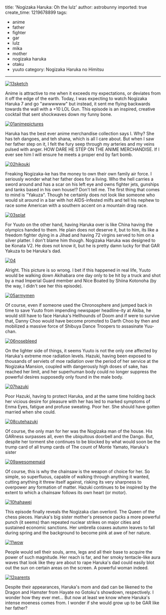 title: 'Nogizaka Haruka: Oh the lulz'
author: astrobunny
imported: true
create_time: 1219678899
tags:
- anime
- father
- fighter
- gar
- lulz
- mika
- mother
- nogizaka haruka
- otaku
- yuuto
category: Nogizaka Haruka no Himitsu
---
 [![](wp-uploads/2008/08/13sketch-500x281.jpg "13sketch")](/images/wp-uploads/2008/08/13sketch.jpg)  
  
Anime is attractive to me when it exceeds my expectations, or deviates from it off the edge of the earth. Today, I was expecting to watch Nogizaka Haruka 7 and go "awwwwww" but instead, it sent me flying backwards towards the wall with a +10 LOL Gun. This episode is an inspired, creative cocktail that sent shockwaves down my funny bone.  
  
<!--more-->  
  
 [![](wp-uploads/2008/08/01animepictures-500x281.jpg "01animepictures")](/images/wp-uploads/2008/08/01animepictures.jpg)  
  
Haruka has the best ever anime merchandise collection says I. Why? She has teh dangoes, and teh shana, which is all I care about. But when I saw her father step on it, I felt the fury seep through my arteries and my veins pulsed with anger. HOW DARE HE STEP ON THE ANIME MERCHANDISE. If I ever see him I will ensure he meets a proper end by fart bomb.  
  
 [![](wp-uploads/2008/08/02hikouki-500x281.jpg "02hikouki")](/images/wp-uploads/2008/08/02hikouki.jpg)  
  
Freaking Nogizaka-ke has the money to own their own family air force. I seriously wonder what her father does for a living. Who the hell carries a sword around and has a scar on his left eye and owns fighter jets, gunships and tanks based in his own house!? Don't tell me. The first thing that comes to mind is "Yakuza". Though he certainly does not look like someone who would sit around in a bar with hot AIDS-infested milfs and tell his nephew to race some American with a southern accent on a mountain drag race.  
  
 [![](wp-uploads/2008/08/03splat-500x281.jpg "03splat")](/images/wp-uploads/2008/08/03splat.jpg)  
  
For Yuuto on the other hand, having Haruka over is like China having the olympics handed to them. He plain does not deserve it, but to him, its like a freedom fighter dying in a Jihad and having 72 virgins served to him on a silver platter. I don't blame him though. Nogizaka Haruka was designed to be Konata V2. He does not know it, but he is pretty damn lucky for that GAR Yakuza to be Haruka's dad.  
  
 [![](wp-uploads/2008/08/04-500x281.jpg "04")](/images/wp-uploads/2008/08/04.jpg)  
  
Alright. This picture is so wrong. I bet if this happened in real life, Yuuto would be walking down Akihabara one day only to be hit by a truck and shot by a mad Imperial Guard member and Nice Boated by Shiina Kotonoha (by the way, I didn't see her this episode).  
  
 [![](wp-uploads/2008/08/05armymen-500x281.jpg "05armymen")](/images/wp-uploads/2008/08/05armymen.jpg)  
  
Of course, even if someone used the Chronosphere and jumped back in time to save Yuuto from impending newspaper headline-ity at Akiba, he would still have to face Haruka's Hellhounds of Doom and if were to survive that, Danny Choo would have become promoted to Darth Choo by then and mobilized a massive force of Shibuya Dance Troopers to assasinate Yuu-chan.  
  
 [![](wp-uploads/2008/08/06nosebleed-500x281.jpg "06nosebleed")](/images/wp-uploads/2008/08/06nosebleed.jpg)  
  
On the lighter side of things, it seems Yuuto is not the only one affected by Haruka's extreme moe radiation levels. Hazuki, having been exposed to thousands of serviets of moe radiation over the period of her service at the Nogizaka Mansion, coupled with dangerously high doses of sake, has reached her limit, and her superhuman body could no longer suppress the powerful desires supposedly only found in the male body.  
  
 [![](wp-uploads/2008/08/07hazuki-500x281.jpg "07hazuki")](/images/wp-uploads/2008/08/07hazuki.jpg)  
  
Poor Hazuki, having to protect Haruka, and at the same time holding back her vicious desire for pleasure with her has led to marked symptoms of Enma Eyes, fatigue and profuse sweating. Poor her. She should have gotten married when she could.  
  
 [![](wp-uploads/2008/08/08cutehazuki-500x281.jpg "08cutehazuki")](/images/wp-uploads/2008/08/08cutehazuki.jpg)  
  
Of course, the only man for her was the Nogizaka man of the house. His GARness surpasses all, even the ubiquitous doorbell and the Dango. But, despite her torment she continues to be blocked by what would soon be the trump card of all trump cards of The count of Monte Yamato, Haruka's sister  
  
 [![](wp-uploads/2008/08/09awesomemaid-500x281.jpg "09awesomemaid")](/images/wp-uploads/2008/08/09awesomemaid.jpg)  
  
Of course, this is why the chainsaw is the weapon of choice for her. So simple, so superfluous, capable of walking through anything it wanted, cutting anything it threw itself against, risking its very sharpness to overpower any formation of matter. Hazuki continues to be inspired by the extent to which a chainsaw follows its own heart (or motor).  
  
 [![](wp-uploads/2008/08/10hahawei-500x281.jpg "10hahawei")](/images/wp-uploads/2008/08/10hahawei.jpg)  
  
This episode finally reveals the Nogizaka clan overlord. The Queen of the chess pieces. Haruka's big sister mother's presence packs a more powerful punch (it seems) than repeated nuclear strikes on major cities and sustained economic sanctions. Her umbrella coaxes autumn leaves to fall during spring and the background to become pink at awe of her nature.  
  
 [![](wp-uploads/2008/08/11wow-500x281.jpg "11wow")](/images/wp-uploads/2008/08/11wow.jpg)  
  
People would sell their souls, arms, legs and all their base to acquire the power of such magnitude. Her reach is far, and her smoky tentacle-like aura waves that look like they are about to rape Haruka's dad could easily blot out the sun on certain areas on the screen. A powerful woman indeed.  
  
 [![](wp-uploads/2008/08/12parents-500x281.jpg "12parents")](/images/wp-uploads/2008/08/12parents.jpg)  
  
Despite their appearances, Haruka's mom and dad can be likened to the Dragon and Hamster from Hayate no Gotoku's showdown, respectively. I wonder how they ever met... But now at least we know where Haruka's intense moeness comes from. I wonder if she would grow up to be GAR like her father?